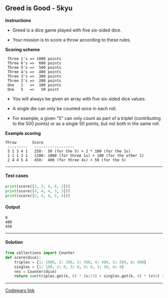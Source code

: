 ## Greed is Good - 5kyu

**Instructions**

- Greed is a dice game played with five six-sided dice. 

- Your mission is to score a throw according to these rules. 

**Scoring scheme** 

```
 Three 1's => 1000 points
 Three 6's =>  600 points
 Three 5's =>  500 points
 Three 4's =>  400 points
 Three 3's =>  300 points
 Three 2's =>  200 points
 One   1   =>  100 points
 One   5   =>   50 point
```

- You will always be given an array with five six-sided dice values.

- A single die can only be counted once in each roll. 

- For example, a given "5" can only count as part of a triplet (contributing to the 500 points) or as a single 50 points, but not both in the same roll.

**Example scoring**

```
Throw       Score
 ---------   ------------------
 5 1 3 4 1   250:  50 (for the 5) + 2 * 100 (for the 1s)
 1 1 1 3 1   1100: 1000 (for three 1s) + 100 (for the other 1)
 2 4 4 5 4   450:  400 (for three 4s) + 50 (for the 5)
```


---

#### Test cases

```python
print(score([2, 3, 4, 6, 2]))
print(score([4, 4, 4, 3, 3]))
print(score([2, 4, 4, 5, 4]))
```

#### Output 
```
0
400
450
```

---

#### Solution

```python
from collections import Counter
def score(dice):
    triples = {1: 1000, 2: 200, 3: 300, 4: 400, 5: 500, 6: 600}
    singles = {1: 100, 2: 0, 3: 0, 4: 0, 5: 50, 6: 0}
    res = Counter(dice)
    return sum(triples.get(k, 0) * (v//3) + singles.get(k, 0) * (v%3) for k, v in res.items())
```

---


[Codewars link](https://www.codewars.com/kata/5270d0d18625160ada0000e4)
